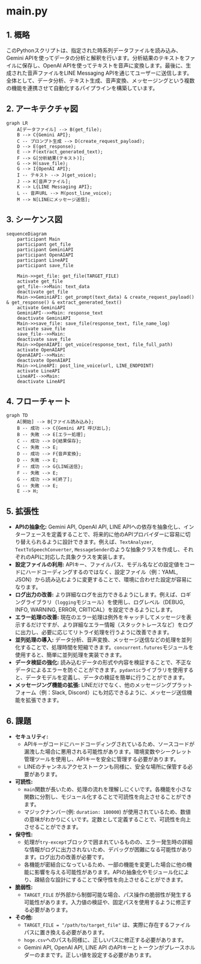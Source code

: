 # main.py

## 1. 概略

このPythonスクリプトは、指定された時系列データファイルを読み込み、Gemini APIを使ってデータの分析と解釈を行います。分析結果のテキストをファイルに保存し、OpenAI APIを使ってテキストを音声に変換します。最後に、生成された音声ファイルをLINE Messaging APIを通じてユーザーに送信します。全体として、データ分析、テキスト生成、音声変換、メッセージングという複数の機能を連携させて自動化するパイプラインを構築しています。

## 2. アーキテクチャ図

```mermaid
graph LR
    A[データファイル] --> B(get_file);
    B --> C{Gemini API};
    C -- プロンプト生成 --> D(create_request_payload);
    D --> E(get_response);
    E --> F(extract_generated_text);
    F --> G[分析結果(テキスト)];
    G --> H(save_file);
    G --> I{OpenAI API};
    I -- テキスト --> J(get_voice);
    J --> K[音声ファイル];
    K --> L{LINE Messaging API};
    L -- 音声URL --> M(post_line_voice);
    M --> N[LINEにメッセージ送信];
```

## 3. シーケンス図

```mermaid
sequenceDiagram
    participant Main
    participant get_file
    participant GeminiAPI
    participant OpenAIAPI
    participant LineAPI
    participant save_file

    Main->>get_file: get_file(TARGET_FILE)
    activate get_file
    get_file-->>Main: text_data
    deactivate get_file
    Main->>GeminiAPI: get_prompt(text_data) & create_request_payload() & get_response() & extract_generated_text()
    activate GeminiAPI
    GeminiAPI-->>Main: response_text
    deactivate GeminiAPI
    Main->>save_file: save_file(response_text, file_name_log)
    activate save_file
    save_file-->>Main:
    deactivate save_file
    Main->>OpenAIAPI: get_voice(response_text, file_full_path)
    activate OpenAIAPI
    OpenAIAPI-->>Main:
    deactivate OpenAIAPI
    Main->>LineAPI: post_line_voice(url, LINE_ENDPOINT)
    activate LineAPI
    LineAPI-->>Main:
    deactivate LineAPI
```

## 4. フローチャート

```mermaid
graph TD
    A[開始] --> B{ファイル読み込み};
    B -- 成功 --> C{Gemini API 呼び出し};
    B -- 失敗 --> E[エラー処理];
    C -- 成功 --> D{結果保存};
    C -- 失敗 --> E;
    D -- 成功 --> F{音声変換};
    D -- 失敗 --> E;
    F -- 成功 --> G{LINE送信};
    F -- 失敗 --> E;
    G -- 成功 --> H[終了];
    G -- 失敗 --> E;
    E --> H;
```

## 5. 拡張性

*   **APIの抽象化:** Gemini API, OpenAI API, LINE APIへの依存を抽象化し、インターフェースを定義することで、将来的に他のAPIプロバイダーに容易に切り替えられるように設計できます。例えば、`TextAnalyzer`, `TextToSpeechConverter`, `MessageSender`のような抽象クラスを作成し、それぞれのAPIに対応した具象クラスを実装します。
*   **設定ファイルの利用:** APIキー、ファイルパス、モデル名などの設定値をコードにハードコーディングするのではなく、設定ファイル（例：YAML, JSON）から読み込むように変更することで、環境に合わせた設定が容易になります。
*   **ログ出力の改善:** より詳細なログを出力できるようにします。例えば、ロギングライブラリ（`logging`モジュール）を使用し、ログレベル（DEBUG, INFO, WARNING, ERROR, CRITICAL）を設定できるようにします。
*   **エラー処理の改善:** 現在のエラー処理は例外をキャッチしてメッセージを表示するだけですが、より詳細なエラー情報（スタックトレースなど）をログに出力し、必要に応じてリトライ処理を行うように改善できます。
*   **並列処理の導入:** データ分析、音声変換、メッセージ送信などの処理を並列化することで、処理時間を短縮できます。`concurrent.futures`モジュールを使用すると、簡単に並列処理を実装できます。
*   **データ検証の強化:** 読み込むデータの形式や内容を検証することで、不正なデータによるエラーを防ぐことができます。`pydantic`ライブラリを使用すると、データモデルを定義し、データの検証を簡単に行うことができます。
*   **メッセージング機能の拡張:** LINEだけでなく、他のメッセージングプラットフォーム（例：Slack, Discord）にも対応できるように、メッセージ送信機能を拡張できます。

## 6. 課題

*   **セキュリティ:**
    *   APIキーがコードにハードコーディングされているため、ソースコードが漏洩した場合に悪用される可能性があります。環境変数やシークレット管理ツールを使用し、APIキーを安全に管理する必要があります。
    *   LINEのチャンネルアクセストークンも同様に、安全な場所に保管する必要があります。
*   **可読性:**
    *   `main`関数が長いため、処理の流れを理解しにくいです。各機能を小さな関数に分割し、モジュール化することで可読性を向上させることができます。
    *   マジックナンバー(例: `duration: 180000`) が使用されているため、数値の意味がわかりにくいです。定数として定義することで、可読性を向上させることができます。
*   **保守性:**
    *   処理が`try-except`ブロックで囲まれているものの、エラー発生時の詳細な情報がログに出力されないため、デバッグが困難になる可能性があります。ログ出力の改善が必要です。
    *   各機能が密結合になっているため、一部の機能を変更した場合に他の機能に影響を与える可能性があります。APIの抽象化やモジュール化により、疎結合な設計にすることで保守性を向上させることができます。
*   **脆弱性:**
    *   `TARGET_FILE` が外部から制御可能な場合、パス操作の脆弱性が発生する可能性があります。入力値の検証や、固定パスを使用するように修正する必要があります。
*   **その他:**
    *   `TARGET_FILE = "/path/to/target_file"` は、実際に存在するファイルパスに置き換える必要があります。
    *   `hoge.csv`へのパスも同様に、正しいパスに修正する必要があります。
    *   Gemini API, OpenAI API, LINE API のAPIキーとトークンがプレースホルダーのままです。正しい値を設定する必要があります。
